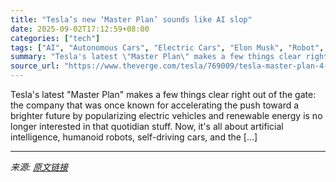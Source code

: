 ```yaml
---
title: "Tesla’s new ‘Master Plan’ sounds like AI slop"
date: 2025-09-02T17:12:59+08:00
categories: ["tech"]
tags: ["AI", "Autonomous Cars", "Electric Cars", "Elon Musk", "Robot", "Tech", "Tesla", "Transportation"]
summary: "Tesla's latest \"Master Plan\" makes a few things clear right out of the gate: the company that was once known for accelerating the push toward a brighter future by popularizing electric vehicles and re"
source_url: "https://www.theverge.com/tesla/769009/tesla-master-plan-4-ai-robotics-abundance"
---
```


Tesla's latest "Master Plan" makes a few things clear right out of the gate: the company that was once known for accelerating the push toward a brighter future by popularizing electric vehicles and renewable energy is no longer interested in that quotidian stuff. Now, it's all about artificial intelligence, humanoid robots, self-driving cars, and the [&#8230;]

---

*来源: [原文链接](https://www.theverge.com/tesla/769009/tesla-master-plan-4-ai-robotics-abundance)*
